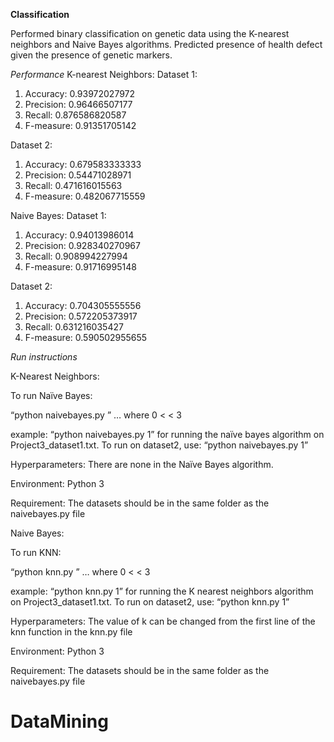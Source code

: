 **Classification**

Performed binary classification on genetic data using the K-nearest neighbors and Naive Bayes algorithms. Predicted presence of health defect given the presence of genetic markers.

*Performance*
K-nearest Neighbors:
Dataset 1:
1. Accuracy:	0.93972027972
2. Precision:	0.96466507177 
3. Recall:		0.876586820587
4. F-measure:	0.91351705142

Dataset 2:
1. Accuracy:	0.679583333333
2. Precision:	0.54471028971
3. Recall: 	 	0.471616015563
4. F-measure:	0.482067715559

Naive Bayes:
Dataset 1:
1. Accuracy:	0.94013986014
2. Precision:	0.928340270967
3. Recall:		0.908994227994
4. F-measure:	0.91716995148

Dataset 2:
1. Accuracy: 	0.704305555556
2. Precision: 	0.572205373917
3. Recall: 		0.631216035427
3. F-measure:	0.590502955655

*Run instructions*

K-Nearest Neighbors:

To run Naïve Bayes:

“python naivebayes.py <dataset-name-last-digit>”
… where 0 <  <dataset-name-last-digit>  < 3

example: “python naivebayes.py 1” for running the naïve bayes algorithm on Project3_dataset1.txt.
To run on dataset2, use: “python naivebayes.py 1”

Hyperparameters: 
There are none in the Naïve Bayes algorithm.

Environment: 
Python 3

Requirement:
The datasets should be in the same folder as the naivebayes.py file


Naive Bayes:

To run KNN:

“python knn.py <dataset-name-last-digit>”
… where 0 <  <dataset-name-last-digit>  < 3

example: “python knn.py 1” for running the K nearest neighbors algorithm on Project3_dataset1.txt.
To run on dataset2, use: “python knn.py 1”

Hyperparameters: 
The value of k can be changed from the first line of the knn function in the knn.py file

Environment: 
Python 3

Requirement:
The datasets should be in the same folder as the naivebayes.py file
# DataMining
